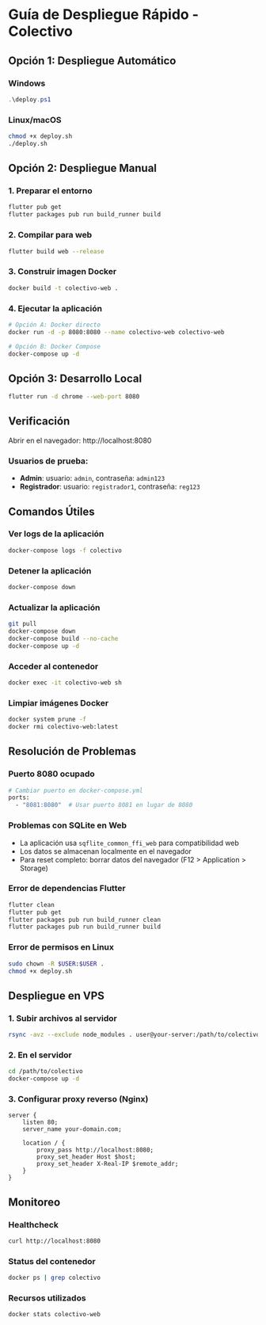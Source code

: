 # Guía de Despliegue Rápido - Colectivo

## Opción 1: Despliegue Automático

### Windows
```powershell
.\deploy.ps1
```

### Linux/macOS
```bash
chmod +x deploy.sh
./deploy.sh
```

## Opción 2: Despliegue Manual

### 1. Preparar el entorno
```bash
flutter pub get
flutter packages pub run build_runner build
```

### 2. Compilar para web
```bash
flutter build web --release
```

### 3. Construir imagen Docker
```bash
docker build -t colectivo-web .
```

### 4. Ejecutar la aplicación
```bash
# Opción A: Docker directo
docker run -d -p 8080:8080 --name colectivo-web colectivo-web

# Opción B: Docker Compose
docker-compose up -d
```

## Opción 3: Desarrollo Local

```bash
flutter run -d chrome --web-port 8080
```

## Verificación

Abrir en el navegador: http://localhost:8080

### Usuarios de prueba:
- **Admin**: usuario: `admin`, contraseña: `admin123`
- **Registrador**: usuario: `registrador1`, contraseña: `reg123`

## Comandos Útiles

### Ver logs de la aplicación
```bash
docker-compose logs -f colectivo
```

### Detener la aplicación
```bash
docker-compose down
```

### Actualizar la aplicación
```bash
git pull
docker-compose down
docker-compose build --no-cache
docker-compose up -d
```

### Acceder al contenedor
```bash
docker exec -it colectivo-web sh
```

### Limpiar imágenes Docker
```bash
docker system prune -f
docker rmi colectivo-web:latest
```

## Resolución de Problemas

### Puerto 8080 ocupado
```bash
# Cambiar puerto en docker-compose.yml
ports:
  - "8081:8080"  # Usar puerto 8081 en lugar de 8080
```

### Problemas con SQLite en Web
- La aplicación usa `sqflite_common_ffi_web` para compatibilidad web
- Los datos se almacenan localmente en el navegador
- Para reset completo: borrar datos del navegador (F12 > Application > Storage)

### Error de dependencias Flutter
```bash
flutter clean
flutter pub get
flutter packages pub run build_runner clean
flutter packages pub run build_runner build
```

### Error de permisos en Linux
```bash
sudo chown -R $USER:$USER .
chmod +x deploy.sh
```

## Despliegue en VPS

### 1. Subir archivos al servidor
```bash
rsync -avz --exclude node_modules . user@your-server:/path/to/colectivo/
```

### 2. En el servidor
```bash
cd /path/to/colectivo
docker-compose up -d
```

### 3. Configurar proxy reverso (Nginx)
```nginx
server {
    listen 80;
    server_name your-domain.com;
    
    location / {
        proxy_pass http://localhost:8080;
        proxy_set_header Host $host;
        proxy_set_header X-Real-IP $remote_addr;
    }
}
```

## Monitoreo

### Healthcheck
```bash
curl http://localhost:8080
```

### Status del contenedor
```bash
docker ps | grep colectivo
```

### Recursos utilizados
```bash
docker stats colectivo-web
```
